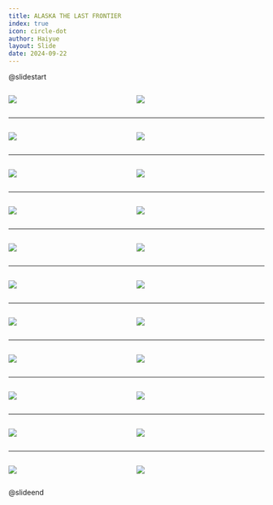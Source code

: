 ```yaml
---
title: ALASKA THE LAST FRONTIER
index: true
icon: circle-dot
author: Haiyue
layout: Slide
date: 2024-09-22
---
```

 
@slidestart

<div style="display:flex">
<div style="flex:1">

![](https://raw.githubusercontent.com/yclord/reading/refs/heads/master/english/Level-R/ALASKA%20THE%20LAST%20FRONTIER/001.webp)
</div>
<div style="flex:1">

![](https://raw.githubusercontent.com/yclord/reading/refs/heads/master/english/Level-R/ALASKA%20THE%20LAST%20FRONTIER/002.webp)
</div>
</div>

---

<div style="display:flex">
<div style="flex:1">

![](https://raw.githubusercontent.com/yclord/reading/refs/heads/master/english/Level-R/ALASKA%20THE%20LAST%20FRONTIER/003.webp)
</div>
<div style="flex:1">

![](https://raw.githubusercontent.com/yclord/reading/refs/heads/master/english/Level-R/ALASKA%20THE%20LAST%20FRONTIER/004.webp)
</div>
</div>

---

<div style="display:flex">
<div style="flex:1">

![](https://raw.githubusercontent.com/yclord/reading/refs/heads/master/english/Level-R/ALASKA%20THE%20LAST%20FRONTIER/005.webp)
</div>
<div style="flex:1">

![](https://raw.githubusercontent.com/yclord/reading/refs/heads/master/english/Level-R/ALASKA%20THE%20LAST%20FRONTIER/006.webp)
</div>
</div>

---

<div style="display:flex">
<div style="flex:1">

![](https://raw.githubusercontent.com/yclord/reading/refs/heads/master/english/Level-R/ALASKA%20THE%20LAST%20FRONTIER/007.webp)
</div>
<div style="flex:1">

![](https://raw.githubusercontent.com/yclord/reading/refs/heads/master/english/Level-R/ALASKA%20THE%20LAST%20FRONTIER/008.webp)
</div>
</div>

---

<div style="display:flex">
<div style="flex:1">

![](https://raw.githubusercontent.com/yclord/reading/refs/heads/master/english/Level-R/ALASKA%20THE%20LAST%20FRONTIER/009.webp)
</div>
<div style="flex:1">

![](https://raw.githubusercontent.com/yclord/reading/refs/heads/master/english/Level-R/ALASKA%20THE%20LAST%20FRONTIER/010.webp)
</div>
</div>

---

<div style="display:flex">
<div style="flex:1">

![](https://raw.githubusercontent.com/yclord/reading/refs/heads/master/english/Level-R/ALASKA%20THE%20LAST%20FRONTIER/011.webp)
</div>
<div style="flex:1">

![](https://raw.githubusercontent.com/yclord/reading/refs/heads/master/english/Level-R/ALASKA%20THE%20LAST%20FRONTIER/012.webp)
</div>
</div>

---

<div style="display:flex">
<div style="flex:1">

![](https://raw.githubusercontent.com/yclord/reading/refs/heads/master/english/Level-R/ALASKA%20THE%20LAST%20FRONTIER/013.webp)
</div>
<div style="flex:1">

![](https://raw.githubusercontent.com/yclord/reading/refs/heads/master/english/Level-R/ALASKA%20THE%20LAST%20FRONTIER/014.webp)
</div>
</div>

---

<div style="display:flex">
<div style="flex:1">

![](https://raw.githubusercontent.com/yclord/reading/refs/heads/master/english/Level-R/ALASKA%20THE%20LAST%20FRONTIER/015.webp)
</div>
<div style="flex:1">

![](https://raw.githubusercontent.com/yclord/reading/refs/heads/master/english/Level-R/ALASKA%20THE%20LAST%20FRONTIER/016.webp)
</div>
</div>

---

<div style="display:flex">
<div style="flex:1">

![](https://raw.githubusercontent.com/yclord/reading/refs/heads/master/english/Level-R/ALASKA%20THE%20LAST%20FRONTIER/017.webp)
</div>
<div style="flex:1">

![](https://raw.githubusercontent.com/yclord/reading/refs/heads/master/english/Level-R/ALASKA%20THE%20LAST%20FRONTIER/018.webp)
</div>
</div>

---

<div style="display:flex">
<div style="flex:1">

![](https://raw.githubusercontent.com/yclord/reading/refs/heads/master/english/Level-R/ALASKA%20THE%20LAST%20FRONTIER/019.webp)
</div>
<div style="flex:1">

![](https://raw.githubusercontent.com/yclord/reading/refs/heads/master/english/Level-R/ALASKA%20THE%20LAST%20FRONTIER/020.webp)
</div>
</div>

---

<div style="display:flex">
<div style="flex:1">

![](https://raw.githubusercontent.com/yclord/reading/refs/heads/master/english/Level-R/ALASKA%20THE%20LAST%20FRONTIER/021.webp)
</div>
<div style="flex:1">

![](https://raw.githubusercontent.com/yclord/reading/refs/heads/master/english/Level-R/ALASKA%20THE%20LAST%20FRONTIER/022.webp)
</div>
</div>

@slideend